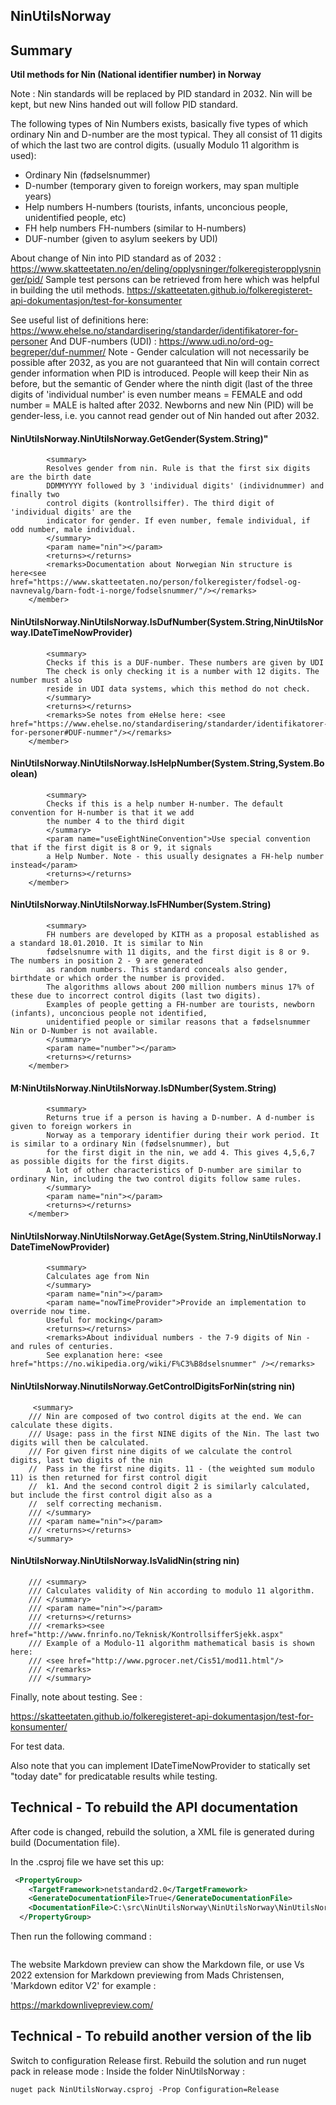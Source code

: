﻿## NinUtilsNorway


## Summary 
**Util methods for Nin (National identifier number) in Norway** 

Note : Nin standards will be replaced by PID standard in 2032. Nin will be kept, but new 
Nins handed out will follow PID standard. 

The following types of Nin Numbers exists, basically five types of which ordinary Nin and 
D-number are the most typical. They all consist of 11 digits of which the last two are control 
digits. (usually Modulo 11 algorithm is used): 

- Ordinary Nin (fødselsnummer) 
- D-number (temporary given to foreign workers, may span multiple years) 
- Help numbers H-numbers (tourists, infants, unconcious people, unidentified people, etc)
- FH help numbers FH-numbers (similar to H-numbers)
- DUF-number (given to asylum seekers by UDI)

About change of Nin into PID standard as of 2032 : https://www.skatteetaten.no/en/deling/opplysninger/folkeregisteropplysninger/pid/
Sample test persons can be retrieved from here which was helpful in building the util methods.
https://skatteetaten.github.io/folkeregisteret-api-dokumentasjon/test-for-konsumenter

See useful list of definitions here: 
https://www.ehelse.no/standardisering/standarder/identifikatorer-for-personer
And DUF-numbers (UDI) : 
https://www.udi.no/ord-og-begreper/duf-nummer/
Note - Gender calculation will not necessarily be possible after 2032, as you are not guaranteed that 
Nin will contain correct gender information when PID is introduced. People will keep their Nin as before, 
but the semantic of Gender where the ninth digit (last of the three digits of 'individual number' is even number means = FEMALE and odd number = MALE is halted after 2032.
Newborns and new Nin (PID) will be gender-less, i.e. you cannot read gender out of Nin handed out after 2032. 

####  NinUtilsNorway.NinUtilsNorway.GetGender(System.String)"
            <summary>
            Resolves gender from nin. Rule is that the first six digits are the birth date
            DDMMYYYY followed by 3 'individual digits' (individnummer) and finally two
            control digits (kontrollsiffer). The third digit of 'individual digits' are the 
            indicator for gender. If even number, female individual, if odd number, male individual.
            </summary>
            <param name="nin"></param>
            <returns></returns>
            <remarks>Documentation about Norwegian Nin structure is here<see href="https://www.skatteetaten.no/person/folkeregister/fodsel-og-navnevalg/barn-fodt-i-norge/fodselsnummer/"/></remarks>
        </member>
#### NinUtilsNorway.NinUtilsNorway.IsDufNumber(System.String,NinUtilsNorway.IDateTimeNowProvider)
            <summary>
            Checks if this is a DUF-number. These numbers are given by UDI 
            The check is only checking it is a number with 12 digits. The number must also 
            reside in UDI data systems, which this method do not check.
            </summary>
            <returns></returns>
            <remarks>Se notes from eHelse here: <see href="https://www.ehelse.no/standardisering/standarder/identifikatorer-for-personer#DUF-nummer"/></remarks>
        </member>
####  NinUtilsNorway.NinUtilsNorway.IsHelpNumber(System.String,System.Boolean)
            <summary>
            Checks if this is a help number H-number. The default convention for H-number is that it we add 
            the number 4 to the third digit 
            </summary>
            <param name="useEightNineConvention">Use special convention that if the first digit is 8 or 9, it signals 
            a Help Number. Note - this usually designates a FH-help number instead</param>
            <returns></returns>
        </member>
#### NinUtilsNorway.NinUtilsNorway.IsFHNumber(System.String)
            <summary>
            FH numbers are developed by KITH as a proposal established as a standard 18.01.2010. It is similar to Nin 
            fødselsnumre with 11 digits, and the first digit is 8 or 9. The numbers in position 2 - 9 are generated
            as random numbers. This standard conceals also gender, birthdate or which order the number is provided.
            The algorithms allows about 200 million numbers minus 17% of these due to incorrect control digits (last two digits). 
            Examples of people getting a FH-number are tourists, newborn (infants), unconcious people not identified, 
            unidentified people or similar reasons that a fødselsnummer Nin or D-Number is not available. 
            </summary>
            <param name="number"></param>
            <returns></returns>
        </member>
#### M:NinUtilsNorway.NinUtilsNorway.IsDNumber(System.String)
            <summary>
            Returns true if a person is having a D-number. A d-number is given to foreign workers in 
            Norway as a temporary identifier during their work period. It is similar to a ordinary Nin (fødselsnummer), but 
            for the first digit in the nin, we add 4. This gives 4,5,6,7 as possible digits for the first digits.
            A lot of other characteristics of D-number are similar to ordinary Nin, including the two control digits follow same rules.
            </summary>
            <param name="nin"></param>
            <returns></returns>
        </member>

#### NinUtilsNorway.NinUtilsNorway.GetAge(System.String,NinUtilsNorway.IDateTimeNowProvider)
            <summary>
            Calculates age from Nin
            </summary>
            <param name="nin"></param>
            <param name="nowTimeProvider">Provide an implementation to override now time. 
            Useful for mocking</param>
            <returns></returns>
            <remarks>About individual numbers - the 7-9 digits of Nin - and rules of centuries. 
            See explanation here: <see href="https://no.wikipedia.org/wiki/F%C3%B8dselsnummer" /></remarks>


####  NinUtilsNorway.NinutilsNorway.GetControlDigitsForNin(string nin)    
         <summary>
        /// Nin are composed of two control digits at the end. We can calculate these digits. 
        /// Usage: pass in the first NINE digits of the Nin. The last two digits will then be calculated. 
        /// For given first nine digits of we calculate the control digits, last two digits of the nin
        //  Pass in the first nine digits. 11 - (the weighted sum modulo 11) is then returned for first control digit
        //  k1. And the second control digit 2 is similarly calculated, but include the first control digit also as a 
        //  self correcting mechanism.
        /// </summary>
        /// <param name="nin"></param>
        /// <returns></returns>
        </summary>


#### NinUtilsNorway.NinUtilsNorway.IsValidNin(string nin)
        /// <summary>
        /// Calculates validity of Nin according to modulo 11 algorithm. 
        /// </summary>
        /// <param name="nin"></param>
        /// <returns></returns>
        /// <remarks><see href="http://www.fnrinfo.no/Teknisk/KontrollsifferSjekk.aspx"
        /// Example of a Modulo-11 algorithm mathematical basis is shown here: 
        /// <see href="http://www.pgrocer.net/Cis51/mod11.html"/>
        /// </remarks>
        /// </summary>


Finally, note about testing. See : 

https://skatteetaten.github.io/folkeregisteret-api-dokumentasjon/test-for-konsumenter/

For test data.

Also note that you can implement IDateTimeNowProvider to statically set "today date" for predicatable results while testing.  


## Technical - To rebuild the API documentation 

After code is changed, rebuild the solution, a XML file is generated during build (Documentation file). 

In the .csproj file we have set this up: 
``` xml
 <PropertyGroup>
    <TargetFramework>netstandard2.0</TargetFramework>
    <GenerateDocumentationFile>True</GenerateDocumentationFile>
    <DocumentationFile>C:\src\NinUtilsNorway\NinUtilsNorway\NinUtilsNorway.xml</DocumentationFile>
  </PropertyGroup>

```

Then run the following command : 
```

```

The website Markdown preview can show the Markdown file, 
or use Vs 2022 extension for Markdown previewing from Mads Christensen, 'Markdown editor V2' for example :

https://markdownlivepreview.com/


## Technical - To rebuild another version of the lib

Switch to configuration Release first.
Rebuild the solution and run nuget pack in release mode : 
Inside the folder NinUtilsNorway : 


```
nuget pack NinUtilsNorway.csproj -Prop Configuration=Release

```



